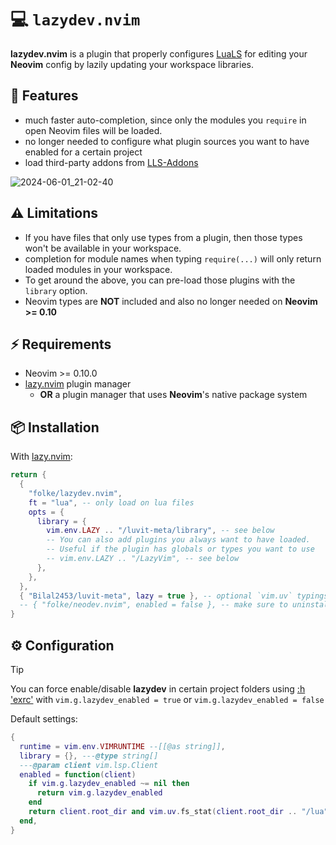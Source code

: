 # 💻 `lazydev.nvim`

**lazydev.nvim** is a plugin that properly configures [LuaLS](https://luals.github.io/)
for editing your **Neovim** config by lazily updating your
workspace libraries.

## 🚀 Features

- much faster auto-completion, since only the modules you `require`
  in open Neovim files will be loaded.
- no longer needed to configure what plugin sources you want
  to have enabled for a certain project
- load third-party addons from [LLS-Addons](https://github.com/LuaLS/LLS-Addons)

![2024-06-01_21-02-40](https://github.com/folke/lazydev.nvim/assets/292349/c5f23225-88eb-454d-9b4e-1bf9183f7ff8)

## ⚠️ Limitations

- If you have files that only use types from a plugin,
  then those types won't be available in your workspace.
- completion for module names when typing `require(...)`
  will only return loaded modules in your workspace.
- To get around the above, you can pre-load those plugins with the `library` option.
- Neovim types are **NOT** included and also no longer needed
  on **Neovim >= 0.10**

## ⚡️ Requirements

- Neovim >= 0.10.0
- [lazy.nvim](https://github.com/folke/lazy.nvim) plugin manager
  - **OR** a plugin manager that uses **Neovim**'s native package system

## 📦 Installation

With [lazy.nvim](https://github.com/folke/lazy.nvim):

```lua
return {
  {
    "folke/lazydev.nvim",
    ft = "lua", -- only load on lua files
    opts = {
      library = {
        vim.env.LAZY .. "/luvit-meta/library", -- see below
        -- You can also add plugins you always want to have loaded.
        -- Useful if the plugin has globals or types you want to use
        -- vim.env.LAZY .. "/LazyVim", -- see below
      },
    },
  },
  { "Bilal2453/luvit-meta", lazy = true }, -- optional `vim.uv` typings
  -- { "folke/neodev.nvim", enabled = false }, -- make sure to uninstall or disable neodev.nvim
}
```

## ⚙️ Configuration

> [!TIP]
> You can force enable/disable **lazydev** in certain project folders using [:h 'exrc'](https://neovim.io/doc/user/options.html#'exrc')
> with `vim.g.lazydev_enabled = true` or `vim.g.lazydev_enabled = false`

Default settings:

```lua
{
  runtime = vim.env.VIMRUNTIME --[[@as string]],
  library = {}, ---@type string[]
  ---@param client vim.lsp.Client
  enabled = function(client)
    if vim.g.lazydev_enabled ~= nil then
      return vim.g.lazydev_enabled
    end
    return client.root_dir and vim.uv.fs_stat(client.root_dir .. "/lua") and true or false
  end,
}
```
